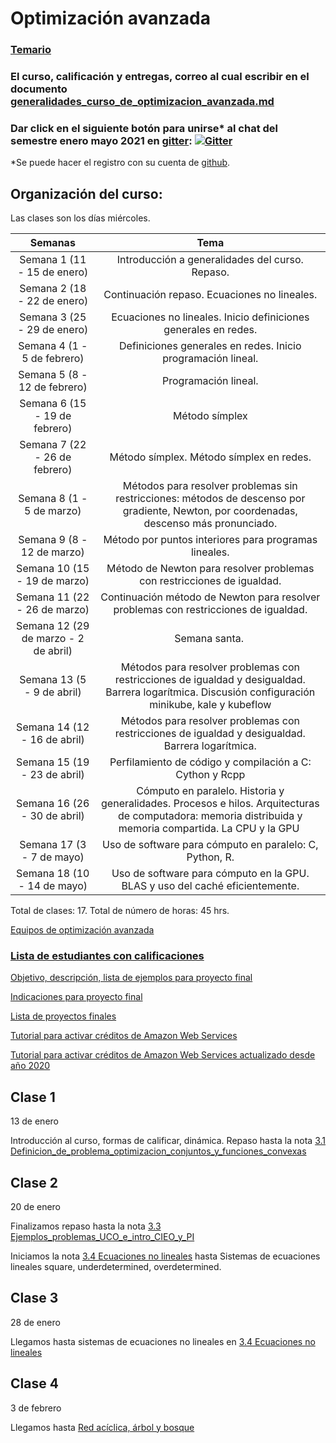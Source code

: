 # Optimización avanzada

### [Temario](https://drive.google.com/file/d/17ydFChBFxxAOzsIPwUu90KR01zRXdCNZ/view?usp=sharing)

### El curso, calificación y entregas, correo al cual escribir en el documento [generalidades_curso_de_optimizacion_avanzada.md](generalidades_curso_de_optimizacion_avanzada.md)

### Dar click en el siguiente botón para unirse\* al chat del semestre enero mayo 2021 en [gitter](https://gitter.im/): [![Gitter](https://badges.gitter.im/optimizacion-2-2021-1/community.svg)](https://gitter.im/optimizacion-2-2021-1/community?utm_source=badge&utm_medium=badge&utm_campaign=pr-badge)

\*Se puede hacer el registro con su cuenta de [github](https://github.com/).

## Organización del curso:

Las clases son los días miércoles.

| Semanas   | Tema                                                              |
| :--------:|:-----------------------------------------------------------------:|
| Semana 1 (11 - 15 de enero) | Introducción a generalidades del curso. Repaso.|
| Semana 2 (18 - 22 de enero) | Continuación repaso. Ecuaciones no lineales.|
| Semana 3 (25 - 29 de enero) | Ecuaciones no lineales. Inicio definiciones generales en redes. |
| Semana 4 (1 - 5 de febrero) | Definiciones generales en redes. Inicio programación lineal. |
| Semana 5 (8 - 12 de febrero) |  Programación lineal.|
| Semana 6 (15 - 19 de febrero) | Método símplex|
| Semana 7 (22 - 26 de febrero)| Método símplex. Método símplex en redes.|
| Semana 8 (1 - 5 de marzo) | Métodos para resolver problemas sin restricciones: métodos de descenso por gradiente, Newton, por coordenadas, descenso más pronunciado.|
| Semana 9 (8 - 12 de marzo)  | Método por puntos interiores para programas lineales.|
| Semana 10 (15 - 19 de marzo)| Método de Newton para resolver problemas con restricciones de igualdad.|
| Semana 11 (22 - 26 de marzo) | Continuación método de Newton para resolver problemas con restricciones de igualdad.|
| Semana 12 (29 de marzo - 2 de abril) | Semana santa. |
| Semana 13 (5 - 9 de abril) | Métodos para resolver problemas con restricciones de igualdad y desigualdad. Barrera logarítmica. Discusión configuración minikube, kale y kubeflow |
| Semana 14 (12 - 16 de abril) | Métodos para resolver problemas con restricciones de igualdad y desigualdad. Barrera logarítmica.|
| Semana 15 (19 - 23 de abril) | Perfilamiento de código y compilación a C: Cython y Rcpp |
| Semana 16 (26 - 30 de abril) | Cómputo en paralelo. Historia y generalidades. Procesos e hilos. Arquitecturas de computadora: memoria distribuida y memoria compartida. La CPU y la GPU |
| Semana 17 (3 - 7 de mayo) | Uso de software para cómputo en paralelo: C, Python, R.|
| Semana 18 (10 - 14 de mayo) | Uso de software para cómputo en la GPU. BLAS y uso del caché eficientemente.|



Total de clases: 17. Total de número de horas: 45 hrs.


[Equipos de optimización avanzada]()

### [Lista de estudiantes con calificaciones]()

[Objetivo, descripción, lista de ejemplos para proyecto final](proyecto_final)

[Indicaciones para proyecto final](proyecto_final/indicaciones)

[Lista de proyectos finales](proyecto_final/proyectos)

[Tutorial para activar créditos de Amazon Web Services](https://github.com/ITAM-DS/analisis-numerico-computo-cientifico/wiki/0.Activar-creditos-de-AWS)

[Tutorial para activar créditos de Amazon Web Services actualizado desde año 2020](https://github.com/ITAM-DS/analisis-numerico-computo-cientifico/wiki/0.1Activar-creditos-de-AWS-(update))


## Clase 1

13 de enero

Introducción al curso, formas de calificar, dinámica.
Repaso hasta la nota [3.1 Definicion_de_problema_optimizacion_conjuntos_y_funciones_convexas](https://itam-ds.github.io/analisis-numerico-computo-cientifico/III.optimizacion_convexa/3.1/Definicion_de_problema_optimizacion_conjuntos_y_funciones_convexas.html#)

## Clase 2

20 de enero

Finalizamos repaso hasta la nota [3.3 Ejemplos_problemas_UCO_e_intro_CIEO_y_PI](https://itam-ds.github.io/analisis-numerico-computo-cientifico/III.optimizacion_convexa/3.3/Ejemplos_problemas_UCO_e_intro_CIEO_y_PI.html)

Iniciamos la nota [3.4 Ecuaciones no lineales](https://itam-ds.github.io/analisis-numerico-computo-cientifico/III.optimizacion_convexa/3.4/Ecuaciones_no_lineales.html) hasta Sistemas de ecuaciones lineales square, underdetermined, overdetermined.

## Clase 3

28 de enero

Llegamos hasta sistemas de ecuaciones no lineales en [3.4 Ecuaciones no lineales](https://itam-ds.github.io/analisis-numerico-computo-cientifico/III.optimizacion_convexa/3.4/Ecuaciones_no_lineales.html#sistema-de-ecuaciones-no-linales)


## Clase 4

3 de febrero

Llegamos hasta [Red acíclica, árbol y bosque](https://itam-ds.github.io/analisis-numerico-computo-cientifico/IV.optimizacion_en_redes_y_prog_lineal/4.1/Definiciones_generales_de_flujo_en_redes.html#red-aciclica-arbol-y-bosque)
